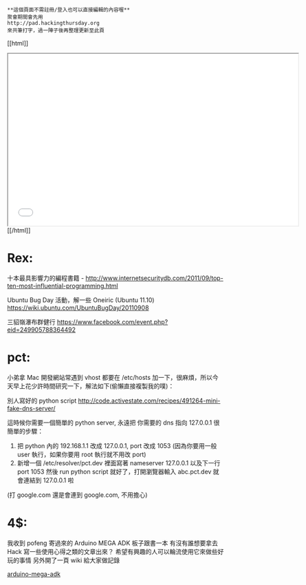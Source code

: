 



    **這個頁面不需註冊/登入也可以直接編輯的內容喔**
    聚會期間會先用 
    http://pad.hackingthursday.org
    來共筆打字，過一陣子後再整理更新至此頁



[[html]]
<iframe src='<http://pad.hackingthursday.org>  ?showControls=true&showChat=true&showLineNumbers=true&useMonospaceFont=false' width=675 height=400></iframe>
[[/html]]

# Rex:

十本最具影響力的編程書籍 - <http://www.internetsecuritydb.com/2011/09/top-ten-most-influential-programming.html>  

Ubuntu Bug Day 活動，解一些 Oneiric (Ubuntu 11.10) 
<https://wiki.ubuntu.com/UbuntuBugDay/20110908>  


三貂嶺瀑布群健行
<https://www.facebook.com/event.php?eid=249905788364492>  

# pct:

小弟拿 Mac 開發網站常遇到 vhost 都要在 /etc/hosts 加一下，很麻煩，所以今天早上花少許時間研究一下，解法如下(偷懶直接複製我的噗)：

別人寫好的 python script 
<http://code.activestate.com/recipes/491264-mini-fake-dns-server/>  

這時候你需要一個簡單的 python server, 永遠把 你需要的 dns 指向 127.0.0.1 很簡單的步驟：

1. 把 python 內的 192.168.1.1 改成 127.0.0.1, port 改成 1053 (因為你要用一般 user 執行，如果你要用 root 執行就不用改 port)
2. 新增一個 /etc/resolver/pct.dev 裡面寫著 nameserver 127.0.0.1 以及下一行 port 1053
然後 run python script 就好了，打開瀏覽器輸入 abc.pct.dev 就會連結到 127.0.0.1 啦

(打 google.com 還是會連到 google.com, 不用擔心)

# 4$:


我收到 pofeng 寄過來的 Arduino MEGA ADK 板子跟書一本
有沒有誰想要拿去 Hack 寫一些使用心得之類的文章出來？
希望有興趣的人可以輪流使用它來做些好玩的事情
另外開了一頁 wiki 給大家做記錄

[ arduino-mega-adk ]( arduino-mega-adk )